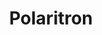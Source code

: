 ---
title: Polaritron
developer: Leonardo Cavaletti
image: Polaritron.png
link: http://leongotgame.itch.io/polaritron
android: https://play.google.com/store/apps/details?id=com.leongame.polaritron
windows: http://leongotgame.itch.io/polaritron
mac: http://leongotgame.itch.io/polaritron
linux: http://leongotgame.itch.io/polaritron
flash: https://dl.dropboxusercontent.com/u/12543308/polaritron/flash-demo/index.html
---
